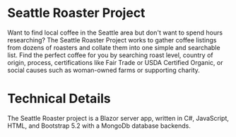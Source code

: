 # Seattle Roaster Project

Want to find local coffee in the Seattle area but don't want to spend hours researching? The Seattle Roaster Project works to gather coffee listings from dozens of roasters and collate them into one simple and searchable list. Find the perfect coffee for you by searching roast level, country of origin, process, certifications like Fair Trade or USDA Certified Organic, or social causes such as woman-owned farms or supporting charity. 

# Technical Details

The Seattle Roaster project is a Blazor server app, written in C#, JavaScript, HTML, and Bootstrap 5.2 with a MongoDb database backends.
